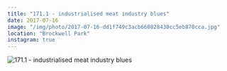 ```yaml
---
title: "171.1 - industrialised meat industry blues"
date: 2017-07-16
image: "/img/photo/2017-07-16-dd1f749c3acb660828430cc5eb870cca.jpg"
location: "Brockwell Park"
instagram: true
---
```


![171.1 - industrialised meat industry blues](/img/photo/2017-07-16-dd1f749c3acb660828430cc5eb870cca.jpg)
